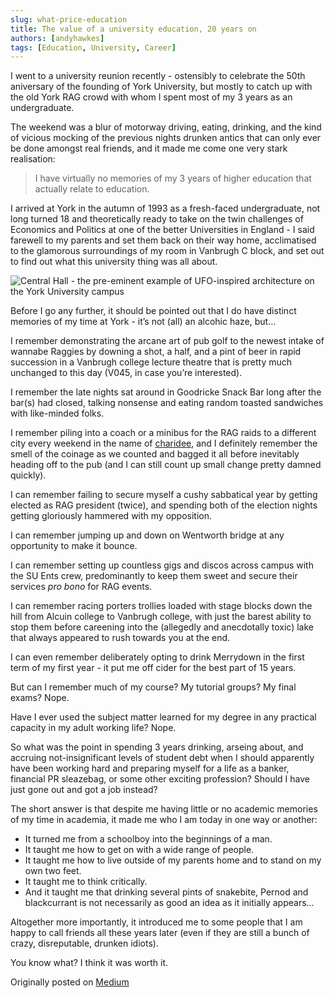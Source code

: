 ```yaml
---
slug: what-price-education
title: The value of a university education, 20 years on
authors: [andyhawkes]
tags: [Education, University, Career]
---
```


I went to a university reunion recently - ostensibly to celebrate the 50th aniversary of the founding of York University, but mostly to catch up with the old York RAG crowd with whom I spent most of my 3 years as an undergraduate.

<!-- truncate -->

The weekend was a blur of motorway driving, eating, drinking, and the kind of vicious mocking of the previous nights drunken antics that can only ever be done amongst real friends, and it made me come one very stark realisation:

> I have virtually no memories of my 3 years of higher education that actually relate to education.

I arrived at York in the autumn of 1993 as a fresh-faced undergraduate, not long turned 18 and theoretically ready to take on the twin challenges of Economics and Politics at one of the better Universities in England - I said farewell to my parents and set them back on their way home, acclimatised to the glamorous surroundings of my room in Vanbrugh C block, and set out to find out what this university thing was all about.

![Central Hall - the pre-eminent example of UFO-inspired architecture on the York University campus](/img/central-hall.webp)

Before I go any further, it should be pointed out that I do have distinct memories of my time at York - it’s not (all) an alcohic haze, but…

I remember demonstrating the arcane art of pub golf to the newest intake of wannabe Raggies by downing a shot, a half, and a pint of beer in rapid succession in a Vanbrugh college lecture theatre that is pretty much unchanged to this day (V045, in case you’re interested).

I remember the late nights sat around in Goodricke Snack Bar long after the bar(s) had closed, talking nonsense and eating random toasted sandwiches with like-minded folks.

I remember piling into a coach or a minibus for the RAG raids to a different city every weekend in the name of [charidee](http://en.wikipedia.org/wiki/Harry_Enfield's_Television_Programme#Smashie_and_Nicey), and I definitely remember the smell of the coinage as we counted and bagged it all before inevitably heading off to the pub (and I can still count up small change pretty damned quickly).

I can remember failing to secure myself a cushy sabbatical year by getting elected as RAG president (twice), and spending both of the election nights getting gloriously hammered with my opposition.

I can remember jumping up and down on Wentworth bridge at any opportunity to make it bounce.

I can remember setting up countless gigs and discos across campus with the SU Ents crew, predominantly to keep them sweet and secure their services *pro bono* for RAG events.

I can remember racing porters trollies loaded with stage blocks down the hill from Alcuin college to Vanbrugh college, with just the barest ability to stop them before careening into the (allegedly and anecdotally toxic) lake that always appeared to rush towards you at the end.

I can even remember deliberately opting to drink Merrydown in the first term of my first year - it put me off cider for the best part of 15 years.

But can I remember much of my course? My tutorial groups? My final exams? Nope.

Have I ever used the subject matter learned for my degree in any practical capacity in my adult working life? Nope.

So what was the point in spending 3 years drinking, arseing about, and accruing not-insignificant levels of student debt when I should apparently have been working hard and preparing myself for a life as a banker, financial PR sleazebag, or some other exciting profession? Should I have just gone out and got a job instead?

The short answer is that despite me having little or no academic memories of my time in academia, it made me who I am today in one way or another:

- It turned me from a schoolboy into the beginnings of a man.
- It taught me how to get on with a wide range of people.
- It taught me how to live outside of my parents home and to stand on my own two feet.
- It taught me to think critically.
- And it taught me that drinking several pints of snakebite, Pernod and blackcurrant is not necessarily as good an idea as it initially appears...

Altogether more importantly, it introduced me to some people that I am happy to call friends all these years later (even if they are still a bunch of crazy, disreputable, drunken idiots).

You know what? I think it was worth it.

Originally posted on [Medium](https://medium.com/@andyhawkes/d1fa35666d73)